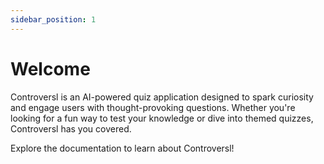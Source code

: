 ```yaml
---
sidebar_position: 1
---
```


# Welcome

Controversl is an AI-powered quiz application designed to spark curiosity and engage users with thought-provoking questions. Whether you're looking for a fun way to test your knowledge or dive into themed quizzes, Controversl has you covered.

Explore the documentation to learn about Controversl!